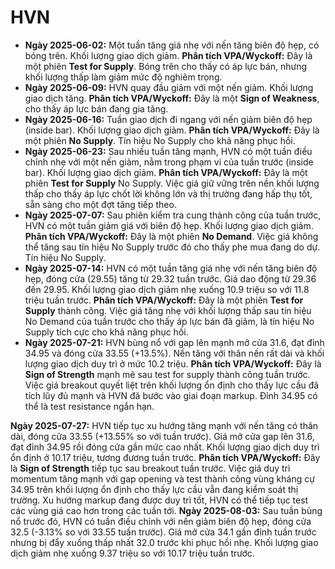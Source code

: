 # HVN

- **Ngày 2025-06-02:** Một tuần tăng giá nhẹ với nến tăng biên độ hẹp, có bóng trên. Khối lượng giao dịch giảm. **Phân tích VPA/Wyckoff:** Đây là một phiên **Test for Supply**. Bóng trên cho thấy có áp lực bán, nhưng khối lượng thấp làm giảm mức độ nghiêm trọng.
- **Ngày 2025-06-09:** HVN quay đầu giảm với một nến giảm. Khối lượng giao dịch tăng. **Phân tích VPA/Wyckoff:** Đây là một **Sign of Weakness**, cho thấy áp lực bán đang gia tăng.
- **Ngày 2025-06-16:** Tuần giao dịch đi ngang với nến giảm biên độ hẹp (inside bar). Khối lượng giao dịch giảm. **Phân tích VPA/Wyckoff:** Đây là một phiên **No Supply**. Tín hiệu No Supply cho khả năng phục hồi.
- **Ngày 2025-06-23:** Sau nhiều tuần tăng mạnh, HVN có một tuần điều chỉnh nhẹ với một nến giảm, nằm trong phạm vi của tuần trước (inside bar). Khối lượng giao dịch giảm. **Phân tích VPA/Wyckoff:** Đây là một phiên **Test for Supply** No Supply. Việc giá giữ vững trên nền khối lượng thấp cho thấy áp lực chốt lời không lớn và thị trường đang hấp thụ tốt, sẵn sàng cho một đợt tăng tiếp theo.
- **Ngày 2025-07-07:** Sau phiên kiểm tra cung thành công của tuần trước, HVN có một tuần giảm giá với biên độ hẹp. Khối lượng giao dịch giảm. **Phân tích VPA/Wyckoff:** Đây là một phiên **No Demand**. Việc giá không thể tăng sau tín hiệu No Supply trước đó cho thấy phe mua đang do dự. Tín hiệu No Supply.
- **Ngày 2025-07-14:** HVN có một tuần tăng giá nhẹ với nến tăng biên độ hẹp, đóng cửa (29.55) tăng từ 29.32 tuần trước. Giá dao động từ 29.36 đến 29.95. Khối lượng giao dịch giảm nhẹ xuống 10.9 triệu so với 11.8 triệu tuần trước. **Phân tích VPA/Wyckoff:** Đây là một phiên **Test for Supply** thành công. Việc giá tăng nhẹ với khối lượng thấp sau tín hiệu No Demand của tuần trước cho thấy áp lực bán đã giảm, là tín hiệu No Supply tích cực cho khả năng phục hồi.
- **Ngày 2025-07-21:** HVN bùng nổ với gap lên mạnh mở cửa 31.6, đạt đỉnh 34.95 và đóng cửa 33.55 (+13.5%). Nến tăng với thân nến rất dài và khối lượng giao dịch duy trì ở mức 10.2 triệu. **Phân tích VPA/Wyckoff:** Đây là **Sign of Strength** mạnh mẽ sau test for supply thành công tuần trước. Việc giá breakout quyết liệt trên khối lượng ổn định cho thấy lực cầu đã tích lũy đủ mạnh và HVN đã bước vào giai đoạn markup. Đỉnh 34.95 có thể là test resistance ngắn hạn.


**Ngày 2025-07-27:** HVN tiếp tục xu hướng tăng mạnh với nến tăng có thân dài, đóng cửa 33.55 (+13.55% so với tuần trước). Giá mở cửa gap lên 31.6, đạt đỉnh 34.95 rồi đóng cửa gần mức cao nhất. Khối lượng giao dịch duy trì ổn định ở 10.17 triệu, tương đương tuần trước. **Phân tích VPA/Wyckoff:** Đây là **Sign of Strength** tiếp tục sau breakout tuần trước. Việc giá duy trì momentum tăng mạnh với gap opening và test thành công vùng kháng cự 34.95 trên khối lượng ổn định cho thấy lực cầu vẫn đang kiểm soát thị trường. Xu hướng markup đang được duy trì tốt, HVN có thể tiếp tục test các vùng giá cao hơn trong các tuần tới.
**Ngày 2025-08-03:** Sau tuần bùng nổ trước đó, HVN có tuần điều chỉnh với nến giảm biên độ hẹp, đóng cửa 32.5 (-3.13% so với 33.55 tuần trước). Giá mở cửa 34.1 gần đỉnh tuần trước nhưng bị đẩy xuống thấp nhất 32.0 trước khi phục hồi nhẹ. Khối lượng giao dịch giảm nhẹ xuống 9.37 triệu so với 10.17 triệu tuần trước.
